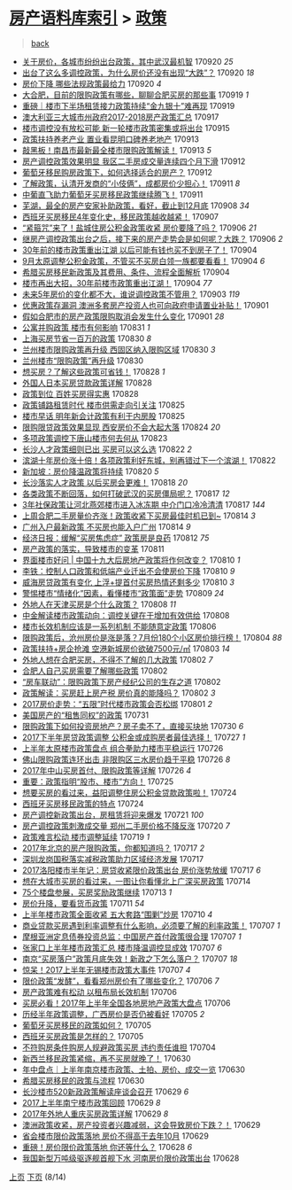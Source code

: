 [房产语料库索引](../../README.md)  > [政策](政策.md)
====
> [back](../README.md)

- [关于房价，各城市纷纷出台政策，其中武汉最机智](http://jkwz.applinzi.com/ittc/7015356289683817488.html#%E5%85%B3%E4%BA%8E%E6%88%BF%E4%BB%B7%EF%BC%8C%E5%90%84%E5%9F%8E%E5%B8%82%E7%BA%B7%E7%BA%B7%E5%87%BA%E5%8F%B0%E6%94%BF%E7%AD%96%EF%BC%8C%E5%85%B6%E4%B8%AD%E6%AD%A6%E6%B1%89%E6%9C%80%E6%9C%BA%E6%99%BA) 170920 *25* 
- [出台了这么多调控政策，为什么房价还没有出现“大跌”？](http://jkwz.applinzi.com/ittc/7015345329166369809.html#%E5%87%BA%E5%8F%B0%E4%BA%86%E8%BF%99%E4%B9%88%E5%A4%9A%E8%B0%83%E6%8E%A7%E6%94%BF%E7%AD%96%EF%BC%8C%E4%B8%BA%E4%BB%80%E4%B9%88%E6%88%BF%E4%BB%B7%E8%BF%98%E6%B2%A1%E6%9C%89%E5%87%BA%E7%8E%B0%E2%80%9C%E5%A4%A7%E8%B7%8C%E2%80%9D%EF%BC%9F) 170920 *18* 
- [房价下降 哪些法规政策最给力](http://jkwz.applinzi.com/ittc/7015245352817656848.html#%E6%88%BF%E4%BB%B7%E4%B8%8B%E9%99%8D+%E5%93%AA%E4%BA%9B%E6%B3%95%E8%A7%84%E6%94%BF%E7%AD%96%E6%9C%80%E7%BB%99%E5%8A%9B) 170920 *4* 
- [大合肥，目前的限购政策有哪些，聊聊合肥买房的那些事](http://jkwz.applinzi.com/ittc/7015004092387296273.html#%E5%A4%A7%E5%90%88%E8%82%A5%EF%BC%8C%E7%9B%AE%E5%89%8D%E7%9A%84%E9%99%90%E8%B4%AD%E6%94%BF%E7%AD%96%E6%9C%89%E5%93%AA%E4%BA%9B%EF%BC%8C%E8%81%8A%E8%81%8A%E5%90%88%E8%82%A5%E4%B9%B0%E6%88%BF%E7%9A%84%E9%82%A3%E4%BA%9B%E4%BA%8B) 170919 *1* 
- [重磅｜楼市下半场租赁接力政策持续“金九银十”难再现](http://jkwz.applinzi.com/ittc/7014978317193839633.html#%E9%87%8D%E7%A3%85%EF%BD%9C%E6%A5%BC%E5%B8%82%E4%B8%8B%E5%8D%8A%E5%9C%BA%E7%A7%9F%E8%B5%81%E6%8E%A5%E5%8A%9B%E6%94%BF%E7%AD%96%E6%8C%81%E7%BB%AD%E2%80%9C%E9%87%91%E4%B9%9D%E9%93%B6%E5%8D%81%E2%80%9D%E9%9A%BE%E5%86%8D%E7%8E%B0) 170919  
- [澳大利亚三大城市州政府2017-2018房产政策汇总](http://jkwz.applinzi.com/ittc/7014232692789609488.html#%E6%BE%B3%E5%A4%A7%E5%88%A9%E4%BA%9A%E4%B8%89%E5%A4%A7%E5%9F%8E%E5%B8%82%E5%B7%9E%E6%94%BF%E5%BA%9C2017-2018%E6%88%BF%E4%BA%A7%E6%94%BF%E7%AD%96%E6%B1%87%E6%80%BB) 170917  
- [楼市调控没有放松可能 新一轮楼市政策密集或将出台](http://jkwz.applinzi.com/ittc/7013487584293159697.html#%E6%A5%BC%E5%B8%82%E8%B0%83%E6%8E%A7%E6%B2%A1%E6%9C%89%E6%94%BE%E6%9D%BE%E5%8F%AF%E8%83%BD+%E6%96%B0%E4%B8%80%E8%BD%AE%E6%A5%BC%E5%B8%82%E6%94%BF%E7%AD%96%E5%AF%86%E9%9B%86%E6%88%96%E5%B0%86%E5%87%BA%E5%8F%B0) 170915  
- [政策扶持养老产业 置业看昆明口碑养老地产](http://jkwz.applinzi.com/ittc/7012817039444673552.html#%E6%94%BF%E7%AD%96%E6%89%B6%E6%8C%81%E5%85%BB%E8%80%81%E4%BA%A7%E4%B8%9A+%E7%BD%AE%E4%B8%9A%E7%9C%8B%E6%98%86%E6%98%8E%E5%8F%A3%E7%A2%91%E5%85%BB%E8%80%81%E5%9C%B0%E4%BA%A7) 170913  
- [敲黑板！南昌市最新最全楼市限购政策解读！](http://jkwz.applinzi.com/ittc/7012703957837939729.html#%E6%95%B2%E9%BB%91%E6%9D%BF%EF%BC%81%E5%8D%97%E6%98%8C%E5%B8%82%E6%9C%80%E6%96%B0%E6%9C%80%E5%85%A8%E6%A5%BC%E5%B8%82%E9%99%90%E8%B4%AD%E6%94%BF%E7%AD%96%E8%A7%A3%E8%AF%BB%EF%BC%81) 170913 *5* 
- [房产调控政策效果明显 我区二手房成交量连续四个月下滑](http://jkwz.applinzi.com/ittc/7012434852752933648.html#%E6%88%BF%E4%BA%A7%E8%B0%83%E6%8E%A7%E6%94%BF%E7%AD%96%E6%95%88%E6%9E%9C%E6%98%8E%E6%98%BE+%E6%88%91%E5%8C%BA%E4%BA%8C%E6%89%8B%E6%88%BF%E6%88%90%E4%BA%A4%E9%87%8F%E8%BF%9E%E7%BB%AD%E5%9B%9B%E4%B8%AA%E6%9C%88%E4%B8%8B%E6%BB%91) 170912  
- [葡萄牙移民购房政策下，如何选择适合的房产？](http://jkwz.applinzi.com/ittc/7012353637085611024.html#%E8%91%A1%E8%90%84%E7%89%99%E7%A7%BB%E6%B0%91%E8%B4%AD%E6%88%BF%E6%94%BF%E7%AD%96%E4%B8%8B%EF%BC%8C%E5%A6%82%E4%BD%95%E9%80%89%E6%8B%A9%E9%80%82%E5%90%88%E7%9A%84%E6%88%BF%E4%BA%A7%EF%BC%9F) 170912  
- [了解政策，认清开发商的“小伎俩”，成都房价少担心！](http://jkwz.applinzi.com/ittc/7012072924348154897.html#%E4%BA%86%E8%A7%A3%E6%94%BF%E7%AD%96%EF%BC%8C%E8%AE%A4%E6%B8%85%E5%BC%80%E5%8F%91%E5%95%86%E7%9A%84%E2%80%9C%E5%B0%8F%E4%BC%8E%E4%BF%A9%E2%80%9D%EF%BC%8C%E6%88%90%E9%83%BD%E6%88%BF%E4%BB%B7%E5%B0%91%E6%8B%85%E5%BF%83%EF%BC%81) 170911 *8* 
- [中葡直飞助力葡萄牙买房移民政策继续腾飞！](http://jkwz.applinzi.com/ittc/7010533445695177744.html#%E4%B8%AD%E8%91%A1%E7%9B%B4%E9%A3%9E%E5%8A%A9%E5%8A%9B%E8%91%A1%E8%90%84%E7%89%99%E4%B9%B0%E6%88%BF%E7%A7%BB%E6%B0%91%E6%94%BF%E7%AD%96%E7%BB%A7%E7%BB%AD%E8%85%BE%E9%A3%9E%EF%BC%81) 170911  
- [芜湖，最全的房产安家补助政策，看好，截止到12月底](http://jkwz.applinzi.com/ittc/7011062207729894417.html#%E8%8A%9C%E6%B9%96%EF%BC%8C%E6%9C%80%E5%85%A8%E7%9A%84%E6%88%BF%E4%BA%A7%E5%AE%89%E5%AE%B6%E8%A1%A5%E5%8A%A9%E6%94%BF%E7%AD%96%EF%BC%8C%E7%9C%8B%E5%A5%BD%EF%BC%8C%E6%88%AA%E6%AD%A2%E5%88%B012%E6%9C%88%E5%BA%95) 170908 *34* 
- [西班牙买房移民4年变化史，移民政策越收越紧！](http://jkwz.applinzi.com/ittc/7010514756933518352.html#%E8%A5%BF%E7%8F%AD%E7%89%99%E4%B9%B0%E6%88%BF%E7%A7%BB%E6%B0%914%E5%B9%B4%E5%8F%98%E5%8C%96%E5%8F%B2%EF%BC%8C%E7%A7%BB%E6%B0%91%E6%94%BF%E7%AD%96%E8%B6%8A%E6%94%B6%E8%B6%8A%E7%B4%A7%EF%BC%81) 170907  
- [“紧箍咒”来了！盐城住房公积金政策收紧 房价要降了吗？](http://jkwz.applinzi.com/ittc/7010305883232535569.html#%E2%80%9C%E7%B4%A7%E7%AE%8D%E5%92%92%E2%80%9D%E6%9D%A5%E4%BA%86%EF%BC%81%E7%9B%90%E5%9F%8E%E4%BD%8F%E6%88%BF%E5%85%AC%E7%A7%AF%E9%87%91%E6%94%BF%E7%AD%96%E6%94%B6%E7%B4%A7+%E6%88%BF%E4%BB%B7%E8%A6%81%E9%99%8D%E4%BA%86%E5%90%97%EF%BC%9F) 170906 *21* 
- [继房产调控政策出台之后，接下来的房产走势会是如何呢？大跌？](http://jkwz.applinzi.com/ittc/7010297229016040465.html#%E7%BB%A7%E6%88%BF%E4%BA%A7%E8%B0%83%E6%8E%A7%E6%94%BF%E7%AD%96%E5%87%BA%E5%8F%B0%E4%B9%8B%E5%90%8E%EF%BC%8C%E6%8E%A5%E4%B8%8B%E6%9D%A5%E7%9A%84%E6%88%BF%E4%BA%A7%E8%B5%B0%E5%8A%BF%E4%BC%9A%E6%98%AF%E5%A6%82%E4%BD%95%E5%91%A2%EF%BC%9F%E5%A4%A7%E8%B7%8C%EF%BC%9F) 170906 *2* 
- [30年前的楼市政策重出江湖 以后可能有钱也买不到房子了！](http://jkwz.applinzi.com/ittc/7009514497868563472.html#30%E5%B9%B4%E5%89%8D%E7%9A%84%E6%A5%BC%E5%B8%82%E6%94%BF%E7%AD%96%E9%87%8D%E5%87%BA%E6%B1%9F%E6%B9%96+%E4%BB%A5%E5%90%8E%E5%8F%AF%E8%83%BD%E6%9C%89%E9%92%B1%E4%B9%9F%E4%B9%B0%E4%B8%8D%E5%88%B0%E6%88%BF%E5%AD%90%E4%BA%86%EF%BC%81) 170904  
- [9月太原调整公积金政策，不管买不买房白领一族都要看看！](http://jkwz.applinzi.com/ittc/7009491392114738192.html#9%E6%9C%88%E5%A4%AA%E5%8E%9F%E8%B0%83%E6%95%B4%E5%85%AC%E7%A7%AF%E9%87%91%E6%94%BF%E7%AD%96%EF%BC%8C%E4%B8%8D%E7%AE%A1%E4%B9%B0%E4%B8%8D%E4%B9%B0%E6%88%BF%E7%99%BD%E9%A2%86%E4%B8%80%E6%97%8F%E9%83%BD%E8%A6%81%E7%9C%8B%E7%9C%8B%EF%BC%81) 170904 *6* 
- [希腊买房移民新政策及其费用、条件、流程全面解析](http://jkwz.applinzi.com/ittc/7009484704083084304.html#%E5%B8%8C%E8%85%8A%E4%B9%B0%E6%88%BF%E7%A7%BB%E6%B0%91%E6%96%B0%E6%94%BF%E7%AD%96%E5%8F%8A%E5%85%B6%E8%B4%B9%E7%94%A8%E3%80%81%E6%9D%A1%E4%BB%B6%E3%80%81%E6%B5%81%E7%A8%8B%E5%85%A8%E9%9D%A2%E8%A7%A3%E6%9E%90) 170904  
- [楼市再出大招，30年前楼市政策重出江湖！](http://jkwz.applinzi.com/ittc/7009364816723182608.html#%E6%A5%BC%E5%B8%82%E5%86%8D%E5%87%BA%E5%A4%A7%E6%8B%9B%EF%BC%8C30%E5%B9%B4%E5%89%8D%E6%A5%BC%E5%B8%82%E6%94%BF%E7%AD%96%E9%87%8D%E5%87%BA%E6%B1%9F%E6%B9%96%EF%BC%81) 170904 *77* 
- [未来5年房价的变化都不大，谁说调控政策不管用？](http://jkwz.applinzi.com/ittc/7009103391475893265.html#%E6%9C%AA%E6%9D%A55%E5%B9%B4%E6%88%BF%E4%BB%B7%E7%9A%84%E5%8F%98%E5%8C%96%E9%83%BD%E4%B8%8D%E5%A4%A7%EF%BC%8C%E8%B0%81%E8%AF%B4%E8%B0%83%E6%8E%A7%E6%94%BF%E7%AD%96%E4%B8%8D%E7%AE%A1%E7%94%A8%EF%BC%9F) 170903 *119* 
- [优惠政策存漏洞 澳洲多套房产投资人也可向政府申请置业补贴！](http://jkwz.applinzi.com/ittc/7008366082895905808.html#%E4%BC%98%E6%83%A0%E6%94%BF%E7%AD%96%E5%AD%98%E6%BC%8F%E6%B4%9E+%E6%BE%B3%E6%B4%B2%E5%A4%9A%E5%A5%97%E6%88%BF%E4%BA%A7%E6%8A%95%E8%B5%84%E4%BA%BA%E4%B9%9F%E5%8F%AF%E5%90%91%E6%94%BF%E5%BA%9C%E7%94%B3%E8%AF%B7%E7%BD%AE%E4%B8%9A%E8%A1%A5%E8%B4%B4%EF%BC%81) 170901  
- [假如合肥市的房产政策限购取消会发生什么变化](http://jkwz.applinzi.com/ittc/7008353677843366929.html#%E5%81%87%E5%A6%82%E5%90%88%E8%82%A5%E5%B8%82%E7%9A%84%E6%88%BF%E4%BA%A7%E6%94%BF%E7%AD%96%E9%99%90%E8%B4%AD%E5%8F%96%E6%B6%88%E4%BC%9A%E5%8F%91%E7%94%9F%E4%BB%80%E4%B9%88%E5%8F%98%E5%8C%96) 170901 *28* 
- [公寓并购政策 楼市有何影响](http://jkwz.applinzi.com/ittc/7007911744100631569.html#%E5%85%AC%E5%AF%93%E5%B9%B6%E8%B4%AD%E6%94%BF%E7%AD%96+%E6%A5%BC%E5%B8%82%E6%9C%89%E4%BD%95%E5%BD%B1%E5%93%8D) 170831 *1* 
- [上海买房节省一百万的政策](http://jkwz.applinzi.com/ittc/7007656728337056784.html#%E4%B8%8A%E6%B5%B7%E4%B9%B0%E6%88%BF%E8%8A%82%E7%9C%81%E4%B8%80%E7%99%BE%E4%B8%87%E7%9A%84%E6%94%BF%E7%AD%96) 170830 *8* 
- [兰州楼市限购政策再升级 西固区纳入限购区域](http://jkwz.applinzi.com/ittc/7007633960434402321.html#%E5%85%B0%E5%B7%9E%E6%A5%BC%E5%B8%82%E9%99%90%E8%B4%AD%E6%94%BF%E7%AD%96%E5%86%8D%E5%8D%87%E7%BA%A7+%E8%A5%BF%E5%9B%BA%E5%8C%BA%E7%BA%B3%E5%85%A5%E9%99%90%E8%B4%AD%E5%8C%BA%E5%9F%9F) 170830 *3* 
- [兰州楼市“限购政策”再升级](http://jkwz.applinzi.com/ittc/7007539505794647056.html#%E5%85%B0%E5%B7%9E%E6%A5%BC%E5%B8%82%E2%80%9C%E9%99%90%E8%B4%AD%E6%94%BF%E7%AD%96%E2%80%9D%E5%86%8D%E5%8D%87%E7%BA%A7) 170830  
- [想买房？了解这些政策可省钱！](http://jkwz.applinzi.com/ittc/7006881769192948753.html#%E6%83%B3%E4%B9%B0%E6%88%BF%EF%BC%9F%E4%BA%86%E8%A7%A3%E8%BF%99%E4%BA%9B%E6%94%BF%E7%AD%96%E5%8F%AF%E7%9C%81%E9%92%B1%EF%BC%81) 170828 *1* 
- [外国人日本买房贷款政策详解](http://jkwz.applinzi.com/ittc/7006843178853073937.html#%E5%A4%96%E5%9B%BD%E4%BA%BA%E6%97%A5%E6%9C%AC%E4%B9%B0%E6%88%BF%E8%B4%B7%E6%AC%BE%E6%94%BF%E7%AD%96%E8%AF%A6%E8%A7%A3) 170828  
- [政策到位 百姓买房得实惠](http://jkwz.applinzi.com/ittc/7006751427970745361.html#%E6%94%BF%E7%AD%96%E5%88%B0%E4%BD%8D+%E7%99%BE%E5%A7%93%E4%B9%B0%E6%88%BF%E5%BE%97%E5%AE%9E%E6%83%A0) 170828  
- [政策铺路租赁时代 楼市供需走向引关注](http://jkwz.applinzi.com/ittc/7005833607091061777.html#%E6%94%BF%E7%AD%96%E9%93%BA%E8%B7%AF%E7%A7%9F%E8%B5%81%E6%97%B6%E4%BB%A3+%E6%A5%BC%E5%B8%82%E4%BE%9B%E9%9C%80%E8%B5%B0%E5%90%91%E5%BC%95%E5%85%B3%E6%B3%A8) 170825  
- [楼市早话 明年新会计政策有利于内房股](http://jkwz.applinzi.com/ittc/7005671237832147984.html#%E6%A5%BC%E5%B8%82%E6%97%A9%E8%AF%9D+%E6%98%8E%E5%B9%B4%E6%96%B0%E4%BC%9A%E8%AE%A1%E6%94%BF%E7%AD%96%E6%9C%89%E5%88%A9%E4%BA%8E%E5%86%85%E6%88%BF%E8%82%A1) 170825  
- [限购限贷政策效果显现 西安房价不会大起大落](http://jkwz.applinzi.com/ittc/7005445567566840849.html#%E9%99%90%E8%B4%AD%E9%99%90%E8%B4%B7%E6%94%BF%E7%AD%96%E6%95%88%E6%9E%9C%E6%98%BE%E7%8E%B0+%E8%A5%BF%E5%AE%89%E6%88%BF%E4%BB%B7%E4%B8%8D%E4%BC%9A%E5%A4%A7%E8%B5%B7%E5%A4%A7%E8%90%BD) 170824 *20* 
- [多项政策调控下唐山楼市何去何从](http://jkwz.applinzi.com/ittc/7004964678093243409.html#%E5%A4%9A%E9%A1%B9%E6%94%BF%E7%AD%96%E8%B0%83%E6%8E%A7%E4%B8%8B%E5%94%90%E5%B1%B1%E6%A5%BC%E5%B8%82%E4%BD%95%E5%8E%BB%E4%BD%95%E4%BB%8E) 170823  
- [长沙人才政策细则已出 买房可以这么选](http://jkwz.applinzi.com/ittc/7004681700473570320.html#%E9%95%BF%E6%B2%99%E4%BA%BA%E6%89%8D%E6%94%BF%E7%AD%96%E7%BB%86%E5%88%99%E5%B7%B2%E5%87%BA+%E4%B9%B0%E6%88%BF%E5%8F%AF%E4%BB%A5%E8%BF%99%E4%B9%88%E9%80%89) 170822 *2* 
- [滨湖十年房价涨十倍！各项政策利好东城，别再错过下一个滨湖！](http://jkwz.applinzi.com/ittc/7004544759203628049.html#%E6%BB%A8%E6%B9%96%E5%8D%81%E5%B9%B4%E6%88%BF%E4%BB%B7%E6%B6%A8%E5%8D%81%E5%80%8D%EF%BC%81%E5%90%84%E9%A1%B9%E6%94%BF%E7%AD%96%E5%88%A9%E5%A5%BD%E4%B8%9C%E5%9F%8E%EF%BC%8C%E5%88%AB%E5%86%8D%E9%94%99%E8%BF%87%E4%B8%8B%E4%B8%80%E4%B8%AA%E6%BB%A8%E6%B9%96%EF%BC%81) 170822  
- [新加坡：房价降温政策将持续](http://jkwz.applinzi.com/ittc/7004013224616526864.html#%E6%96%B0%E5%8A%A0%E5%9D%A1%EF%BC%9A%E6%88%BF%E4%BB%B7%E9%99%8D%E6%B8%A9%E6%94%BF%E7%AD%96%E5%B0%86%E6%8C%81%E7%BB%AD) 170820 *5* 
- [长沙落实人才政策 以后买房会更难！](http://jkwz.applinzi.com/ittc/7003165592356652048.html#%E9%95%BF%E6%B2%99%E8%90%BD%E5%AE%9E%E4%BA%BA%E6%89%8D%E6%94%BF%E7%AD%96+%E4%BB%A5%E5%90%8E%E4%B9%B0%E6%88%BF%E4%BC%9A%E6%9B%B4%E9%9A%BE%EF%BC%81) 170818 *20* 
- [各类政策不断回落，如何打破武汉的买房僵局呢？](http://jkwz.applinzi.com/ittc/7002784041424913424.html#%E5%90%84%E7%B1%BB%E6%94%BF%E7%AD%96%E4%B8%8D%E6%96%AD%E5%9B%9E%E8%90%BD%EF%BC%8C%E5%A6%82%E4%BD%95%E6%89%93%E7%A0%B4%E6%AD%A6%E6%B1%89%E7%9A%84%E4%B9%B0%E6%88%BF%E5%83%B5%E5%B1%80%E5%91%A2%EF%BC%9F) 170817 *12* 
- [3年社保政策让河北燕郊楼市进入冰冻期 中介门口冷冷清清](http://jkwz.applinzi.com/ittc/7002700192263177232.html#3%E5%B9%B4%E7%A4%BE%E4%BF%9D%E6%94%BF%E7%AD%96%E8%AE%A9%E6%B2%B3%E5%8C%97%E7%87%95%E9%83%8A%E6%A5%BC%E5%B8%82%E8%BF%9B%E5%85%A5%E5%86%B0%E5%86%BB%E6%9C%9F+%E4%B8%AD%E4%BB%8B%E9%97%A8%E5%8F%A3%E5%86%B7%E5%86%B7%E6%B8%85%E6%B8%85) 170817 *144* 
- [上周合肥二手房量价齐涨！政策收紧下买房最佳时机已到~](http://jkwz.applinzi.com/ittc/7001706123567301648.html#%E4%B8%8A%E5%91%A8%E5%90%88%E8%82%A5%E4%BA%8C%E6%89%8B%E6%88%BF%E9%87%8F%E4%BB%B7%E9%BD%90%E6%B6%A8%EF%BC%81%E6%94%BF%E7%AD%96%E6%94%B6%E7%B4%A7%E4%B8%8B%E4%B9%B0%E6%88%BF%E6%9C%80%E4%BD%B3%E6%97%B6%E6%9C%BA%E5%B7%B2%E5%88%B0%7E) 170814 *3* 
- [广州入户最新政策 不买房也能入户广州](http://jkwz.applinzi.com/ittc/7001658415309653008.html#%E5%B9%BF%E5%B7%9E%E5%85%A5%E6%88%B7%E6%9C%80%E6%96%B0%E6%94%BF%E7%AD%96+%E4%B8%8D%E4%B9%B0%E6%88%BF%E4%B9%9F%E8%83%BD%E5%85%A5%E6%88%B7%E5%B9%BF%E5%B7%9E) 170814 *9* 
- [经济日报：缓解“买房焦虑症” 政策房是良药](http://jkwz.applinzi.com/ittc/7000806731754767377.html#%E7%BB%8F%E6%B5%8E%E6%97%A5%E6%8A%A5%EF%BC%9A%E7%BC%93%E8%A7%A3%E2%80%9C%E4%B9%B0%E6%88%BF%E7%84%A6%E8%99%91%E7%97%87%E2%80%9D+%E6%94%BF%E7%AD%96%E6%88%BF%E6%98%AF%E8%89%AF%E8%8D%AF) 170812 *75* 
- [房产政策的落实，导致楼市的变革](http://jkwz.applinzi.com/ittc/7000491736026317841.html#%E6%88%BF%E4%BA%A7%E6%94%BF%E7%AD%96%E7%9A%84%E8%90%BD%E5%AE%9E%EF%BC%8C%E5%AF%BC%E8%87%B4%E6%A5%BC%E5%B8%82%E7%9A%84%E5%8F%98%E9%9D%A9) 170811  
- [界面楼市好问 | 中国十九大后房地产政策将作何改变？](http://jkwz.applinzi.com/ittc/7000222527648171025.html#%E7%95%8C%E9%9D%A2%E6%A5%BC%E5%B8%82%E5%A5%BD%E9%97%AE+%7C+%E4%B8%AD%E5%9B%BD%E5%8D%81%E4%B9%9D%E5%A4%A7%E5%90%8E%E6%88%BF%E5%9C%B0%E4%BA%A7%E6%94%BF%E7%AD%96%E5%B0%86%E4%BD%9C%E4%BD%95%E6%94%B9%E5%8F%98%EF%BC%9F) 170810 *1* 
- [李铁：控制人口政策和低端产业迁出不会使房价下降](http://jkwz.applinzi.com/ittc/7000205202656068625.html#%E6%9D%8E%E9%93%81%EF%BC%9A%E6%8E%A7%E5%88%B6%E4%BA%BA%E5%8F%A3%E6%94%BF%E7%AD%96%E5%92%8C%E4%BD%8E%E7%AB%AF%E4%BA%A7%E4%B8%9A%E8%BF%81%E5%87%BA%E4%B8%8D%E4%BC%9A%E4%BD%BF%E6%88%BF%E4%BB%B7%E4%B8%8B%E9%99%8D) 170810 *9* 
- [威海房贷政策有变化 上浮+提首付买房热情还剩多少](http://jkwz.applinzi.com/ittc/7000190173361734672.html#%E5%A8%81%E6%B5%B7%E6%88%BF%E8%B4%B7%E6%94%BF%E7%AD%96%E6%9C%89%E5%8F%98%E5%8C%96+%E4%B8%8A%E6%B5%AE%2B%E6%8F%90%E9%A6%96%E4%BB%98%E4%B9%B0%E6%88%BF%E7%83%AD%E6%83%85%E8%BF%98%E5%89%A9%E5%A4%9A%E5%B0%91) 170810 *3* 
- [警惕楼市“情绪化”因素，看懂楼市“政策面”走势](http://jkwz.applinzi.com/ittc/6999417303522083857.html#%E8%AD%A6%E6%83%95%E6%A5%BC%E5%B8%82%E2%80%9C%E6%83%85%E7%BB%AA%E5%8C%96%E2%80%9D%E5%9B%A0%E7%B4%A0%EF%BC%8C%E7%9C%8B%E6%87%82%E6%A5%BC%E5%B8%82%E2%80%9C%E6%94%BF%E7%AD%96%E9%9D%A2%E2%80%9D%E8%B5%B0%E5%8A%BF) 170809 *24* 
- [外地人在天津买房是个什么政策？](http://jkwz.applinzi.com/ittc/6999395184406955024.html#%E5%A4%96%E5%9C%B0%E4%BA%BA%E5%9C%A8%E5%A4%A9%E6%B4%A5%E4%B9%B0%E6%88%BF%E6%98%AF%E4%B8%AA%E4%BB%80%E4%B9%88%E6%94%BF%E7%AD%96%EF%BC%9F) 170808 *11* 
- [中金解读楼市政策动向：调控关键在于增加有效供给](http://jkwz.applinzi.com/ittc/6999368617127576592.html#%E4%B8%AD%E9%87%91%E8%A7%A3%E8%AF%BB%E6%A5%BC%E5%B8%82%E6%94%BF%E7%AD%96%E5%8A%A8%E5%90%91%EF%BC%9A%E8%B0%83%E6%8E%A7%E5%85%B3%E9%94%AE%E5%9C%A8%E4%BA%8E%E5%A2%9E%E5%8A%A0%E6%9C%89%E6%95%88%E4%BE%9B%E7%BB%99) 170808  
- [楼市长效机制应该是一系列机制 不能随意定政策](http://jkwz.applinzi.com/ittc/6998522429314696208.html#%E6%A5%BC%E5%B8%82%E9%95%BF%E6%95%88%E6%9C%BA%E5%88%B6%E5%BA%94%E8%AF%A5%E6%98%AF%E4%B8%80%E7%B3%BB%E5%88%97%E6%9C%BA%E5%88%B6+%E4%B8%8D%E8%83%BD%E9%9A%8F%E6%84%8F%E5%AE%9A%E6%94%BF%E7%AD%96) 170806  
- [限购政策后，沧州房价是涨是落？7月份180个小区房价排行榜！](http://jkwz.applinzi.com/ittc/6997921368690394128.html#%E9%99%90%E8%B4%AD%E6%94%BF%E7%AD%96%E5%90%8E%EF%BC%8C%E6%B2%A7%E5%B7%9E%E6%88%BF%E4%BB%B7%E6%98%AF%E6%B6%A8%E6%98%AF%E8%90%BD%EF%BC%9F7%E6%9C%88%E4%BB%BD180%E4%B8%AA%E5%B0%8F%E5%8C%BA%E6%88%BF%E4%BB%B7%E6%8E%92%E8%A1%8C%E6%A6%9C%EF%BC%81) 170804 *88* 
- [政策扶持+房企抢滩 空港新城房价欲破7500元/㎡](http://jkwz.applinzi.com/ittc/6997678997444756496.html#%E6%94%BF%E7%AD%96%E6%89%B6%E6%8C%81%2B%E6%88%BF%E4%BC%81%E6%8A%A2%E6%BB%A9+%E7%A9%BA%E6%B8%AF%E6%96%B0%E5%9F%8E%E6%88%BF%E4%BB%B7%E6%AC%B2%E7%A0%B47500%E5%85%83%2F%E3%8E%A1) 170803 *14* 
- [外地人想在合肥买房，不得不了解的几大政策](http://jkwz.applinzi.com/ittc/6997254983878444048.html#%E5%A4%96%E5%9C%B0%E4%BA%BA%E6%83%B3%E5%9C%A8%E5%90%88%E8%82%A5%E4%B9%B0%E6%88%BF%EF%BC%8C%E4%B8%8D%E5%BE%97%E4%B8%8D%E4%BA%86%E8%A7%A3%E7%9A%84%E5%87%A0%E5%A4%A7%E6%94%BF%E7%AD%96) 170802 *7* 
- [合肥人自己买房需要了解哪些政策](http://jkwz.applinzi.com/ittc/6997254972780315665.html#%E5%90%88%E8%82%A5%E4%BA%BA%E8%87%AA%E5%B7%B1%E4%B9%B0%E6%88%BF%E9%9C%80%E8%A6%81%E4%BA%86%E8%A7%A3%E5%93%AA%E4%BA%9B%E6%94%BF%E7%AD%96) 170802  
- [“房车联动”：限购政策下房产经纪公司的生存之道](http://jkwz.applinzi.com/ittc/6997176749098796049.html#%E2%80%9C%E6%88%BF%E8%BD%A6%E8%81%94%E5%8A%A8%E2%80%9D%EF%BC%9A%E9%99%90%E8%B4%AD%E6%94%BF%E7%AD%96%E4%B8%8B%E6%88%BF%E4%BA%A7%E7%BB%8F%E7%BA%AA%E5%85%AC%E5%8F%B8%E7%9A%84%E7%94%9F%E5%AD%98%E4%B9%8B%E9%81%93) 170802  
- [政策解读：买房赶上房产税 房价真的能降吗？](http://jkwz.applinzi.com/ittc/6997148983280272400.html#%E6%94%BF%E7%AD%96%E8%A7%A3%E8%AF%BB%EF%BC%9A%E4%B9%B0%E6%88%BF%E8%B5%B6%E4%B8%8A%E6%88%BF%E4%BA%A7%E7%A8%8E+%E6%88%BF%E4%BB%B7%E7%9C%9F%E7%9A%84%E8%83%BD%E9%99%8D%E5%90%97%EF%BC%9F) 170802 *3* 
- [2017房价走势：“五限”时代楼市政策会否松绑](http://jkwz.applinzi.com/ittc/6996856261554209809.html#2017%E6%88%BF%E4%BB%B7%E8%B5%B0%E5%8A%BF%EF%BC%9A%E2%80%9C%E4%BA%94%E9%99%90%E2%80%9D%E6%97%B6%E4%BB%A3%E6%A5%BC%E5%B8%82%E6%94%BF%E7%AD%96%E4%BC%9A%E5%90%A6%E6%9D%BE%E7%BB%91) 170801 *2* 
- [美国房产的“租售同权”的政策](http://jkwz.applinzi.com/ittc/6996520496928392209.html#%E7%BE%8E%E5%9B%BD%E6%88%BF%E4%BA%A7%E7%9A%84%E2%80%9C%E7%A7%9F%E5%94%AE%E5%90%8C%E6%9D%83%E2%80%9D%E7%9A%84%E6%94%BF%E7%AD%96) 170731  
- [限购政策下如何投资房地产？房子卖不了，直接买块地](http://jkwz.applinzi.com/ittc/6995861095636796433.html#%E9%99%90%E8%B4%AD%E6%94%BF%E7%AD%96%E4%B8%8B%E5%A6%82%E4%BD%95%E6%8A%95%E8%B5%84%E6%88%BF%E5%9C%B0%E4%BA%A7%EF%BC%9F%E6%88%BF%E5%AD%90%E5%8D%96%E4%B8%8D%E4%BA%86%EF%BC%8C%E7%9B%B4%E6%8E%A5%E4%B9%B0%E5%9D%97%E5%9C%B0) 170730 *6* 
- [2017下半年房贷政策调整 公积金或成购房者最佳选择！](http://jkwz.applinzi.com/ittc/6994911466623599632.html#2017%E4%B8%8B%E5%8D%8A%E5%B9%B4%E6%88%BF%E8%B4%B7%E6%94%BF%E7%AD%96%E8%B0%83%E6%95%B4+%E5%85%AC%E7%A7%AF%E9%87%91%E6%88%96%E6%88%90%E8%B4%AD%E6%88%BF%E8%80%85%E6%9C%80%E4%BD%B3%E9%80%89%E6%8B%A9%EF%BC%81) 170727 *1* 
- [上半年太原楼市政策盘点 组合拳助力楼市平稳运行](http://jkwz.applinzi.com/ittc/6994607826591548432.html#%E4%B8%8A%E5%8D%8A%E5%B9%B4%E5%A4%AA%E5%8E%9F%E6%A5%BC%E5%B8%82%E6%94%BF%E7%AD%96%E7%9B%98%E7%82%B9+%E7%BB%84%E5%90%88%E6%8B%B3%E5%8A%A9%E5%8A%9B%E6%A5%BC%E5%B8%82%E5%B9%B3%E7%A8%B3%E8%BF%90%E8%A1%8C) 170726  
- [佛山限购政策连环出击 非限购区三水房价趋于平稳](http://jkwz.applinzi.com/ittc/6994576009838724112.html#%E4%BD%9B%E5%B1%B1%E9%99%90%E8%B4%AD%E6%94%BF%E7%AD%96%E8%BF%9E%E7%8E%AF%E5%87%BA%E5%87%BB+%E9%9D%9E%E9%99%90%E8%B4%AD%E5%8C%BA%E4%B8%89%E6%B0%B4%E6%88%BF%E4%BB%B7%E8%B6%8B%E4%BA%8E%E5%B9%B3%E7%A8%B3) 170726 *8* 
- [2017年中山买房首付、限购政策等详解](http://jkwz.applinzi.com/ittc/6994506948815619089.html#2017%E5%B9%B4%E4%B8%AD%E5%B1%B1%E4%B9%B0%E6%88%BF%E9%A6%96%E4%BB%98%E3%80%81%E9%99%90%E8%B4%AD%E6%94%BF%E7%AD%96%E7%AD%89%E8%AF%A6%E8%A7%A3) 170726 *4* 
- [重要：政策指明“股市、楼市”方向！](http://jkwz.applinzi.com/ittc/6994151105322550289.html#%E9%87%8D%E8%A6%81%EF%BC%9A%E6%94%BF%E7%AD%96%E6%8C%87%E6%98%8E%E2%80%9C%E8%82%A1%E5%B8%82%E3%80%81%E6%A5%BC%E5%B8%82%E2%80%9D%E6%96%B9%E5%90%91%EF%BC%81) 170725  
- [想要买房的看过来，益阳调整住房公积金贷款政策啦！](http://jkwz.applinzi.com/ittc/6993884195225863184.html#%E6%83%B3%E8%A6%81%E4%B9%B0%E6%88%BF%E7%9A%84%E7%9C%8B%E8%BF%87%E6%9D%A5%EF%BC%8C%E7%9B%8A%E9%98%B3%E8%B0%83%E6%95%B4%E4%BD%8F%E6%88%BF%E5%85%AC%E7%A7%AF%E9%87%91%E8%B4%B7%E6%AC%BE%E6%94%BF%E7%AD%96%E5%95%A6%EF%BC%81) 170724  
- [西班牙买房移民政策的特点](http://jkwz.applinzi.com/ittc/6993804809575334929.html#%E8%A5%BF%E7%8F%AD%E7%89%99%E4%B9%B0%E6%88%BF%E7%A7%BB%E6%B0%91%E6%94%BF%E7%AD%96%E7%9A%84%E7%89%B9%E7%82%B9) 170724  
- [房产调控新政策出台，房租赁将迎来爆发](http://jkwz.applinzi.com/ittc/6992668353280607248.html#%E6%88%BF%E4%BA%A7%E8%B0%83%E6%8E%A7%E6%96%B0%E6%94%BF%E7%AD%96%E5%87%BA%E5%8F%B0%EF%BC%8C%E6%88%BF%E7%A7%9F%E8%B5%81%E5%B0%86%E8%BF%8E%E6%9D%A5%E7%88%86%E5%8F%91) 170721 *100* 
- [房产调控政策刺激成交量 郑州二手房价格不降反涨](http://jkwz.applinzi.com/ittc/6992314149588435985.html#%E6%88%BF%E4%BA%A7%E8%B0%83%E6%8E%A7%E6%94%BF%E7%AD%96%E5%88%BA%E6%BF%80%E6%88%90%E4%BA%A4%E9%87%8F+%E9%83%91%E5%B7%9E%E4%BA%8C%E6%89%8B%E6%88%BF%E4%BB%B7%E6%A0%BC%E4%B8%8D%E9%99%8D%E5%8F%8D%E6%B6%A8) 170720 *7* 
- [政策难言松动 楼市调整延续](http://jkwz.applinzi.com/ittc/6991928465472095248.html#%E6%94%BF%E7%AD%96%E9%9A%BE%E8%A8%80%E6%9D%BE%E5%8A%A8+%E6%A5%BC%E5%B8%82%E8%B0%83%E6%95%B4%E5%BB%B6%E7%BB%AD) 170719 *1* 
- [2017年北京的房产限购政策，你都知道吗？](http://jkwz.applinzi.com/ittc/6991323147721507856.html#2017%E5%B9%B4%E5%8C%97%E4%BA%AC%E7%9A%84%E6%88%BF%E4%BA%A7%E9%99%90%E8%B4%AD%E6%94%BF%E7%AD%96%EF%BC%8C%E4%BD%A0%E9%83%BD%E7%9F%A5%E9%81%93%E5%90%97%EF%BC%9F) 170717 *2* 
- [深圳龙岗国税落实减税政策助力区域经济发展](http://jkwz.applinzi.com/ittc/6991231369915925521.html#%E6%B7%B1%E5%9C%B3%E9%BE%99%E5%B2%97%E5%9B%BD%E7%A8%8E%E8%90%BD%E5%AE%9E%E5%87%8F%E7%A8%8E%E6%94%BF%E7%AD%96%E5%8A%A9%E5%8A%9B%E5%8C%BA%E5%9F%9F%E7%BB%8F%E6%B5%8E%E5%8F%91%E5%B1%95) 170717  
- [2017洛阳楼市半年记：房贷收紧限价政策出台 房价涨势放缓](http://jkwz.applinzi.com/ittc/6991181333282685968.html#2017%E6%B4%9B%E9%98%B3%E6%A5%BC%E5%B8%82%E5%8D%8A%E5%B9%B4%E8%AE%B0%EF%BC%9A%E6%88%BF%E8%B4%B7%E6%94%B6%E7%B4%A7%E9%99%90%E4%BB%B7%E6%94%BF%E7%AD%96%E5%87%BA%E5%8F%B0+%E6%88%BF%E4%BB%B7%E6%B6%A8%E5%8A%BF%E6%94%BE%E7%BC%93) 170717 *6* 
- [想在大城市买房的看过来，一图让你看懂北上广深买房政策](http://jkwz.applinzi.com/ittc/6990091289855788048.html#%E6%83%B3%E5%9C%A8%E5%A4%A7%E5%9F%8E%E5%B8%82%E4%B9%B0%E6%88%BF%E7%9A%84%E7%9C%8B%E8%BF%87%E6%9D%A5%EF%BC%8C%E4%B8%80%E5%9B%BE%E8%AE%A9%E4%BD%A0%E7%9C%8B%E6%87%82%E5%8C%97%E4%B8%8A%E5%B9%BF%E6%B7%B1%E4%B9%B0%E6%88%BF%E6%94%BF%E7%AD%96) 170714  
- [75个楼盘参展，买房奖励政策继续](http://jkwz.applinzi.com/ittc/6989690081542407185.html#75%E4%B8%AA%E6%A5%BC%E7%9B%98%E5%8F%82%E5%B1%95%EF%BC%8C%E4%B9%B0%E6%88%BF%E5%A5%96%E5%8A%B1%E6%94%BF%E7%AD%96%E7%BB%A7%E7%BB%AD) 170713 *1* 
- [房价升降，要看货币政策](http://jkwz.applinzi.com/ittc/6989007857490854917.html#%E6%88%BF%E4%BB%B7%E5%8D%87%E9%99%8D%EF%BC%8C%E8%A6%81%E7%9C%8B%E8%B4%A7%E5%B8%81%E6%94%BF%E7%AD%96) 170711 *54* 
- [上半年楼市政策全面收紧 五大套路“围剿”炒房](http://jkwz.applinzi.com/ittc/6988553369571296273.html#%E4%B8%8A%E5%8D%8A%E5%B9%B4%E6%A5%BC%E5%B8%82%E6%94%BF%E7%AD%96%E5%85%A8%E9%9D%A2%E6%94%B6%E7%B4%A7+%E4%BA%94%E5%A4%A7%E5%A5%97%E8%B7%AF%E2%80%9C%E5%9B%B4%E5%89%BF%E2%80%9D%E7%82%92%E6%88%BF) 170710 *4* 
- [商业贷款买房遇到利率调整有什么影响，必须要了解的利率政策！](http://jkwz.applinzi.com/ittc/6987650541206111236.html#%E5%95%86%E4%B8%9A%E8%B4%B7%E6%AC%BE%E4%B9%B0%E6%88%BF%E9%81%87%E5%88%B0%E5%88%A9%E7%8E%87%E8%B0%83%E6%95%B4%E6%9C%89%E4%BB%80%E4%B9%88%E5%BD%B1%E5%93%8D%EF%BC%8C%E5%BF%85%E9%A1%BB%E8%A6%81%E4%BA%86%E8%A7%A3%E7%9A%84%E5%88%A9%E7%8E%87%E6%94%BF%E7%AD%96%EF%BC%81) 170707 *1* 
- [摩根亚洲定息债券投资总监：中国房产首付政策很合理](http://jkwz.applinzi.com/ittc/6987557503737791504.html#%E6%91%A9%E6%A0%B9%E4%BA%9A%E6%B4%B2%E5%AE%9A%E6%81%AF%E5%80%BA%E5%88%B8%E6%8A%95%E8%B5%84%E6%80%BB%E7%9B%91%EF%BC%9A%E4%B8%AD%E5%9B%BD%E6%88%BF%E4%BA%A7%E9%A6%96%E4%BB%98%E6%94%BF%E7%AD%96%E5%BE%88%E5%90%88%E7%90%86) 170707 *1* 
- [张家口上半年楼市政策汇总 楼市降温调控显成效](http://jkwz.applinzi.com/ittc/6987492599538385937.html#%E5%BC%A0%E5%AE%B6%E5%8F%A3%E4%B8%8A%E5%8D%8A%E5%B9%B4%E6%A5%BC%E5%B8%82%E6%94%BF%E7%AD%96%E6%B1%87%E6%80%BB+%E6%A5%BC%E5%B8%82%E9%99%8D%E6%B8%A9%E8%B0%83%E6%8E%A7%E6%98%BE%E6%88%90%E6%95%88) 170707 *6* 
- [南京“买房落户”政策月底失效！新政之下怎么落户？](http://jkwz.applinzi.com/ittc/6987473490406802437.html#%E5%8D%97%E4%BA%AC%E2%80%9C%E4%B9%B0%E6%88%BF%E8%90%BD%E6%88%B7%E2%80%9D%E6%94%BF%E7%AD%96%E6%9C%88%E5%BA%95%E5%A4%B1%E6%95%88%EF%BC%81%E6%96%B0%E6%94%BF%E4%B9%8B%E4%B8%8B%E6%80%8E%E4%B9%88%E8%90%BD%E6%88%B7%EF%BC%9F) 170707 *18* 
- [惊呆！2017上半年无锡楼市政策大事件](http://jkwz.applinzi.com/ittc/6987339872187450384.html#%E6%83%8A%E5%91%86%EF%BC%812017%E4%B8%8A%E5%8D%8A%E5%B9%B4%E6%97%A0%E9%94%A1%E6%A5%BC%E5%B8%82%E6%94%BF%E7%AD%96%E5%A4%A7%E4%BA%8B%E4%BB%B6) 170707 *4* 
- [限价政策“发酵”，看看郑州房价有了哪些变化？](http://jkwz.applinzi.com/ittc/6987263790910276624.html#%E9%99%90%E4%BB%B7%E6%94%BF%E7%AD%96%E2%80%9C%E5%8F%91%E9%85%B5%E2%80%9D%EF%BC%8C%E7%9C%8B%E7%9C%8B%E9%83%91%E5%B7%9E%E6%88%BF%E4%BB%B7%E6%9C%89%E4%BA%86%E5%93%AA%E4%BA%9B%E5%8F%98%E5%8C%96%EF%BC%9F) 170706 *7* 
- [房产政策难有松动 以租布局长效机制](http://jkwz.applinzi.com/ittc/6987249862515885060.html#%E6%88%BF%E4%BA%A7%E6%94%BF%E7%AD%96%E9%9A%BE%E6%9C%89%E6%9D%BE%E5%8A%A8+%E4%BB%A5%E7%A7%9F%E5%B8%83%E5%B1%80%E9%95%BF%E6%95%88%E6%9C%BA%E5%88%B6) 170706  
- [买房必看！2017年上半年全国各地房地产政策大盘点](http://jkwz.applinzi.com/ittc/6987208205573555217.html#%E4%B9%B0%E6%88%BF%E5%BF%85%E7%9C%8B%EF%BC%812017%E5%B9%B4%E4%B8%8A%E5%8D%8A%E5%B9%B4%E5%85%A8%E5%9B%BD%E5%90%84%E5%9C%B0%E6%88%BF%E5%9C%B0%E4%BA%A7%E6%94%BF%E7%AD%96%E5%A4%A7%E7%9B%98%E7%82%B9) 170706  
- [历经半年政策调整，广西房价是否仍被看好](http://jkwz.applinzi.com/ittc/6986872468189742084.html#%E5%8E%86%E7%BB%8F%E5%8D%8A%E5%B9%B4%E6%94%BF%E7%AD%96%E8%B0%83%E6%95%B4%EF%BC%8C%E5%B9%BF%E8%A5%BF%E6%88%BF%E4%BB%B7%E6%98%AF%E5%90%A6%E4%BB%8D%E8%A2%AB%E7%9C%8B%E5%A5%BD) 170705 *2* 
- [葡萄牙买房移民的政策如何？](http://jkwz.applinzi.com/ittc/6986753121614038021.html#%E8%91%A1%E8%90%84%E7%89%99%E4%B9%B0%E6%88%BF%E7%A7%BB%E6%B0%91%E7%9A%84%E6%94%BF%E7%AD%96%E5%A6%82%E4%BD%95%EF%BC%9F) 170705  
- [西班牙买房政策是怎样的？](http://jkwz.applinzi.com/ittc/6986751453438673924.html#%E8%A5%BF%E7%8F%AD%E7%89%99%E4%B9%B0%E6%88%BF%E6%94%BF%E7%AD%96%E6%98%AF%E6%80%8E%E6%A0%B7%E7%9A%84%EF%BC%9F) 170705  
- [不符购房条件购房人规避政策买房 违约责任谁担](http://jkwz.applinzi.com/ittc/6986590976242877445.html#%E4%B8%8D%E7%AC%A6%E8%B4%AD%E6%88%BF%E6%9D%A1%E4%BB%B6%E8%B4%AD%E6%88%BF%E4%BA%BA%E8%A7%84%E9%81%BF%E6%94%BF%E7%AD%96%E4%B9%B0%E6%88%BF+%E8%BF%9D%E7%BA%A6%E8%B4%A3%E4%BB%BB%E8%B0%81%E6%8B%85) 170704  
- [新西兰移民政策紧缩，再不买房就晚了！](http://jkwz.applinzi.com/ittc/6985020252722037765.html#%E6%96%B0%E8%A5%BF%E5%85%B0%E7%A7%BB%E6%B0%91%E6%94%BF%E7%AD%96%E7%B4%A7%E7%BC%A9%EF%BC%8C%E5%86%8D%E4%B8%8D%E4%B9%B0%E6%88%BF%E5%B0%B1%E6%99%9A%E4%BA%86%EF%BC%81) 170630  
- [年中盘点｜上半年南京楼市政策、土拍、房价、成交一览](http://jkwz.applinzi.com/ittc/6984974929773462532.html#%E5%B9%B4%E4%B8%AD%E7%9B%98%E7%82%B9%EF%BD%9C%E4%B8%8A%E5%8D%8A%E5%B9%B4%E5%8D%97%E4%BA%AC%E6%A5%BC%E5%B8%82%E6%94%BF%E7%AD%96%E3%80%81%E5%9C%9F%E6%8B%8D%E3%80%81%E6%88%BF%E4%BB%B7%E3%80%81%E6%88%90%E4%BA%A4%E4%B8%80%E8%A7%88) 170630  
- [希腊买房移民的政策与流程](http://jkwz.applinzi.com/ittc/6984899685096358916.html#%E5%B8%8C%E8%85%8A%E4%B9%B0%E6%88%BF%E7%A7%BB%E6%B0%91%E7%9A%84%E6%94%BF%E7%AD%96%E4%B8%8E%E6%B5%81%E7%A8%8B) 170630  
- [长沙楼市520新政政策解读座谈会召开](http://jkwz.applinzi.com/ittc/6984639413010039813.html#%E9%95%BF%E6%B2%99%E6%A5%BC%E5%B8%82520%E6%96%B0%E6%94%BF%E6%94%BF%E7%AD%96%E8%A7%A3%E8%AF%BB%E5%BA%A7%E8%B0%88%E4%BC%9A%E5%8F%AC%E5%BC%80) 170629 *6* 
- [2017上半年南宁楼市政策回顾](http://jkwz.applinzi.com/ittc/6984639018581885956.html#2017%E4%B8%8A%E5%8D%8A%E5%B9%B4%E5%8D%97%E5%AE%81%E6%A5%BC%E5%B8%82%E6%94%BF%E7%AD%96%E5%9B%9E%E9%A1%BE) 170629 *8* 
- [2017年外地人重庆买房政策详解](http://jkwz.applinzi.com/ittc/6984615216015737860.html#2017%E5%B9%B4%E5%A4%96%E5%9C%B0%E4%BA%BA%E9%87%8D%E5%BA%86%E4%B9%B0%E6%88%BF%E6%94%BF%E7%AD%96%E8%AF%A6%E8%A7%A3) 170629 *8* 
- [澳洲政策收紧，房产投资者兴趣减弱，这会导致房价下跌？！](http://jkwz.applinzi.com/ittc/6984602322100290565.html#%E6%BE%B3%E6%B4%B2%E6%94%BF%E7%AD%96%E6%94%B6%E7%B4%A7%EF%BC%8C%E6%88%BF%E4%BA%A7%E6%8A%95%E8%B5%84%E8%80%85%E5%85%B4%E8%B6%A3%E5%87%8F%E5%BC%B1%EF%BC%8C%E8%BF%99%E4%BC%9A%E5%AF%BC%E8%87%B4%E6%88%BF%E4%BB%B7%E4%B8%8B%E8%B7%8C%EF%BC%9F%EF%BC%81) 170629  
- [省会楼市限价政策落地 房价不得高于去年10月](http://jkwz.applinzi.com/ittc/6984472000415138820.html#%E7%9C%81%E4%BC%9A%E6%A5%BC%E5%B8%82%E9%99%90%E4%BB%B7%E6%94%BF%E7%AD%96%E8%90%BD%E5%9C%B0+%E6%88%BF%E4%BB%B7%E4%B8%8D%E5%BE%97%E9%AB%98%E4%BA%8E%E5%8E%BB%E5%B9%B410%E6%9C%88) 170629  
- [重磅！房价限价政策落地 你还等什么？](http://jkwz.applinzi.com/ittc/6984290179001877509.html#%E9%87%8D%E7%A3%85%EF%BC%81%E6%88%BF%E4%BB%B7%E9%99%90%E4%BB%B7%E6%94%BF%E7%AD%96%E8%90%BD%E5%9C%B0+%E4%BD%A0%E8%BF%98%E7%AD%89%E4%BB%80%E4%B9%88%EF%BC%9F) 170628 *6* 
- [我国新型万吨级驱逐舰首舰下水 河南房价限价政策出台](http://jkwz.applinzi.com/ittc/6984258264052007941.html#%E6%88%91%E5%9B%BD%E6%96%B0%E5%9E%8B%E4%B8%87%E5%90%A8%E7%BA%A7%E9%A9%B1%E9%80%90%E8%88%B0%E9%A6%96%E8%88%B0%E4%B8%8B%E6%B0%B4+%E6%B2%B3%E5%8D%97%E6%88%BF%E4%BB%B7%E9%99%90%E4%BB%B7%E6%94%BF%E7%AD%96%E5%87%BA%E5%8F%B0) 170628  


 [上页](政策9.md) [下页](政策7.md)          (8/14)